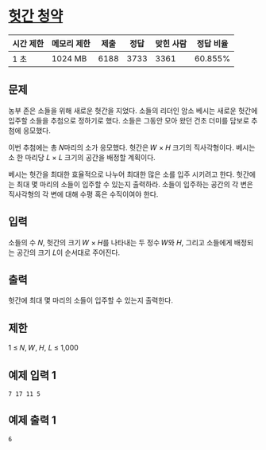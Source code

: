 # [헛간 청약](https://www.acmicpc.net/problem/19698)

| 시간 제한 | 메모리 제한 | 제출 | 정답 | 맞힌 사람 | 정답 비율 |
| --- | --- | --- | --- | --- | --- |
| 1 초 | 1024 MB | 6188 | 3733 | 3361 | 60.855% |

## 문제

농부 존은 소들을 위해 새로운 헛간을 지었다. 소들의 리더인 암소 베시는 새로운 헛간에 입주할 소들을 추첨으로 정하기로 했다. 소들은 그동안 모아 왔던 건초 더미를 담보로 추첨에 응모했다.

이번 추첨에는 총 𝑁마리의 소가 응모했다. 헛간은 𝑊 × 𝐻 크기의 직사각형이다. 베시는 소 한 마리당 𝐿 × 𝐿 크기의 공간을 배정할 계획이다.

베시는 헛간을 최대한 효율적으로 나누어 최대한 많은 소를 입주 시키려고 한다. 헛간에는 최대 몇 마리의 소들이 입주할 수 있는지 출력하라. 소들이 입주하는 공간의 각 변은 직사각형의 각 변에 대해 수평 혹은 수직이여야 한다.

## 입력

소들의 수 𝑁, 헛간의 크기 𝑊 × 𝐻를 나타내는 두 정수 𝑊와 𝐻, 그리고 소들에게 배정되는 공간의 크기 𝐿이 순서대로 주어진다.

## 출력

헛간에 최대 몇 마리의 소들이 입주할 수 있는지 출력한다.

## 제한

1 ≤ 𝑁, 𝑊, 𝐻, 𝐿 ≤ 1,000

## 예제 입력 1

```
7 17 11 5

```

## 예제 출력 1

```
6
```
